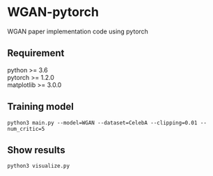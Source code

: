 # WGAN-pytorch
WGAN paper implementation code using pytorch

## Requirement
python >= 3.6  
pytorch >= 1.2.0  
matplotlib >= 3.0.0

## Training model 
```
python3 main.py --model=WGAN --dataset=CelebA --clipping=0.01 --num_critic=5
```

## Show results
```
python3 visualize.py
```

